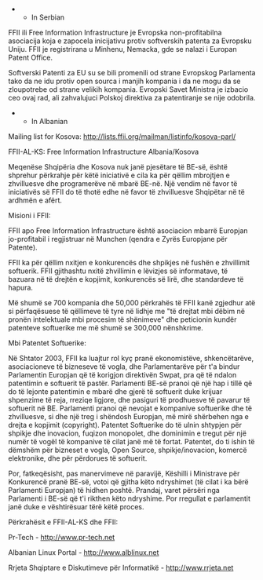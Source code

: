 -   -   In Serbian

FFII ili Free Information Infrastructure je Evropska non-profitabilna
asociacija koja e zapocela inicijativu protiv softverskih patenta za
Evropsku Uniju. FFII je registrirana u Minhenu, Nemacka, gde se nalazi i
Europan Patent Office.

Softverski Patenti za EU su se bili promenili od strane Evropskog
Parlamenta tako da ne idu protiv open sourca i manjih kompania i da ne
mogu da se zloupotrebe od strane velikih kompania. Evropski Savet
Ministra je izbacio ceo ovaj rad, ali zahvalujuci Polskoj direktiva za
patentiranje se nije odobrila.

-   -   In Albanian

Mailing list for Kosova:
<http://lists.ffii.org/mailman/listinfo/kosova-parl/>

FFII-AL-KS: Free Information Infrastructure Albania/Kosova

Meqenëse Shqipëria dhe Kosova nuk janë pjesëtare të BE-së, është
shprehur përkrahje për këtë iniciativë e cila ka për qëllim mbrojtjen e
zhvilluesve dhe programerëve në mbarë BE-në. Një vendim në favor të
iniciativës së FFII do të thotë edhe në favor të zhvilluesve Shqipëtar
në të ardhmën e afërt.

Misioni i FFII:

FFII apo Free Information Infrastructure është asociacion mbarrë
Europjan jo-profitabil i regjistruar në Munchen (qendra e Zyrës
Europjane për Patente).

FFII ka për qëllim nxitjen e konkurencës dhe shpikjes në fushën e
zhvillimit softuerik. FFII gjithashtu nxitë zhvillimin e lëvizjes së
informatave, të bazuara në të drejtën e kopjimit, konkurencës së lirë,
dhe standardeve të hapura.

Më shumë se 700 kompania dhe 50,000 përkrahës të FFII kanë zgjedhur atë
si përfaqësuese të qëllimeve të tyre në lidhje me \"të drejtat mbi dëbim
në pronën intelektuale mbi procesim të shënimeve\" dhe peticionin kundër
patenteve softuerike me më shumë se 300,000 nënshkrime.

Mbi Patentet Softuerike:

Në Shtator 2003, FFII ka luajtur rol kyç pranë ekonomistëve,
shkencëtarëve, asociacioneve të bizneseve të vogla, dhe Parlamentarëve
për t\'a bindur Parlamentin Europjan që të korigjon direktivën Swpat,
pra që të ndalon patentimin e softuerit të pastër. Parlamenti BE-së
pranoi që një hap i tillë që do të lejonte patentimin e mbarë dhe gjerë
të softuerit duke krijuar shpenzime të reja, rreziqe ligjore, dhe
pasiguri të prodhuesve të pavarur të softuerit në BE. Parlamenti pranoi
që nevojat e kompanive softuerike dhe të zhvilluesve, si dhe një treg i
shëndosh Europjan, më mirë shërbehen nga e drejta e kopjimit
(copyright). Patentet Softuerike do të ulnin shtypjen për shpikje dhe
inovacion, fuqizon monopolet, dhe dominimin e tregut për një numër të
vogël të kompanive të cilat janë më të fortat. Patentet, do ti ishin të
dëmshëm për bizneset e vogla, Open Source, shpikje/inovacion, komercë
elektronike, dhe për përdorues të softuerit.

Por, fatkeqësisht, pas manervimeve në paravijë, Këshilli i Ministrave
për Konkurencë pranë BE-së, votoi që gjitha këto ndryshimet (të cilat i
ka bërë Parlamenti Europjan) të hidhen poshtë. Prandaj, varet përsëri
nga Parlamenti i BE-së që t\'i rikthen këto ndryshime. Por rregullat e
parlamentit janë duke e vështirësuar tërë këtë proces.

Përkrahësit e FFII-AL-KS dhe FFII:

Pr-Tech - <http://www.pr-tech.net>

Albanian Linux Portal - <http://www.alblinux.net>

Rrjeta Shqiptare e Diskutimeve për Informatikë - <http://www.rrjeta.net>
